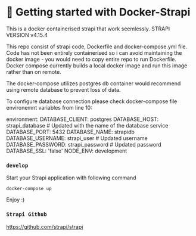# 🚀 Getting started with Docker-Strapi

This is a docker containerised strapi that work seemlessly. 
STRAPI VERSION
v4.15.4

This repo consist of strapi code, Dockerfile and docker-compose.yml file. Code has not been entirely containerised so i can avoid maintaining the docker image - you would need to copy entire repo to run Dockerfile. Docker compose currently builds a local docker image and run this image rather than on remote.

The docker-compose utilizes postgres db container would recommend using remote database to prevent loss of data.

To configure database connection please check docker-compose file environemnt variables from line 10:

 environment:
      DATABASE_CLIENT: postgres
      DATABASE_HOST: strapi_database  # Updated with the name of the database service
      DATABASE_PORT: 5432
      DATABASE_NAME: strapidb
      DATABASE_USERNAME: strapi_user  # Updated username
      DATABASE_PASSWORD: strapi_password  # Updated password
      DATABASE_SSL: 'false'
      NODE_ENV: development

### `develop`

Start your Strapi application with following command

```
docker-compose up
```

Enjoy :)

### `Strapi Github`
https://github.com/strapi/strapi

